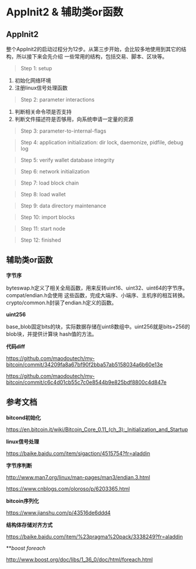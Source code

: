 # AppInit2 & 辅助类or函数
## AppInit2 
整个AppInit2的启动过程分为12步。从第三步开始，会比较多地使用到其它的结构，所以接下来会先介绍
一些常用的结构，包括交易、脚本、区块等。

> Step 1: setup

1. 初始化网络环境
2. 注册linux信号处理函数

> Step 2: parameter interactions

1. 判断相关命令项是否支持
2. 判断文件描述符是否够用，向系统申请一定量的资源

> Step 3: parameter-to-internal-flags

> Step 4: application initialization: dir lock, daemonize, pidfile, debug log

> Step 5: verify wallet database integrity

> Step 6: network initialization

> Step 7: load block chain

> Step 8: load wallet

> Step 9: data directory maintenance

> Step 10: import blocks

> Step 11: start node

> Step 12: finished

## 辅助类or函数
**字节序**

byteswap.h定义了相关全局函数，用来反转uint16、uint32、uint64的字节序。compat/endian.h会使用
这些函数，完成大端序、小端序、主机序的相互转换。crypto/common.h封装了endian.h定义的函数。

**uint256**

base_blob固定bits的块，实际数据存储在uint8数组中。uint256就是bits=256的blob块，并提供计算块
hash值的方法。

**代码diff**

https://github.com/maodoutech/my-bitcoin/commit/34209fa8a67bf90f2bba57ab5158034a6b60e13e

https://github.com/maodoutech/my-bitcoin/commit/c6c4d01cb55c7c0e8544b9e825bdf8800c4d847e

## 参考文档

**bitcond初始化**

https://en.bitcoin.it/wiki/Bitcoin_Core_0.11_(ch_3):_Initialization_and_Startup

**linux信号处理**

https://baike.baidu.com/item/sigaction/4515754?fr=aladdin

**字节序判断**

http://www.man7.org/linux/man-pages/man3/endian.3.html

https://www.cnblogs.com/oloroso/p/6203365.html

**bitcoin序列化**

https://www.jianshu.com/p/43516de6ddd4

**结构体存储对齐方式**

https://baike.baidu.com/item/%23pragma%20pack/3338249?fr=aladdin

***boost foreach*

http://www.boost.org/doc/libs/1_36_0/doc/html/foreach.html
